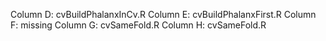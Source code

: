 Column D: cvBuildPhalanxInCv.R 
Column E: cvBuildPhalanxFirst.R	
Column F: missing
Column G: cvSameFold.R
Column H: cvSameFold.R	
